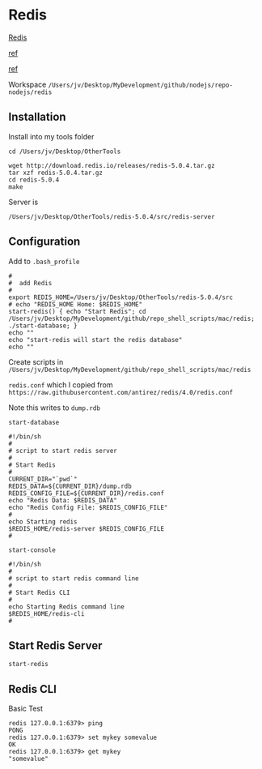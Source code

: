 # Redis

[Redis](https://redis.io/)

[ref](https://hackernoon.com/using-redis-with-node-js-8d87a48c5dd7)

[ref](https://www.codementor.io/brainyfarm/caching-with-redis-node-js-example-h6o9ii72i)

Workspace `/Users/jv/Desktop/MyDevelopment/github/nodejs/repo-nodejs/redis`

## Installation

Install into my tools folder

```
cd /Users/jv/Desktop/OtherTools
```

```
wget http://download.redis.io/releases/redis-5.0.4.tar.gz
tar xzf redis-5.0.4.tar.gz
cd redis-5.0.4
make
```

Server is

```
/Users/jv/Desktop/OtherTools/redis-5.0.4/src/redis-server
```

## Configuration

Add to `.bash_profile`

```
#
#  add Redis
#
export REDIS_HOME=/Users/jv/Desktop/OtherTools/redis-5.0.4/src
# echo "REDIS_HOME Home: $REDIS_HOME"
start-redis() { echo "Start Redis"; cd /Users/jv/Desktop/MyDevelopment/github/repo_shell_scripts/mac/redis; ./start-database; }
echo ""
echo "start-redis will start the redis database"
echo ""
```

Create scripts in `/Users/jv/Desktop/MyDevelopment/github/repo_shell_scripts/mac/redis`

`redis.conf` which I copied from `https://raw.githubusercontent.com/antirez/redis/4.0/redis.conf`

Note this writes to `dump.rdb`

`start-database`

```
#!/bin/sh
#
# script to start redis server
#
# Start Redis
#
CURRENT_DIR="`pwd`"
REDIS_DATA=${CURRENT_DIR}/dump.rdb
REDIS_CONFIG_FILE=${CURRENT_DIR}/redis.conf
echo "Redis Data: $REDIS_DATA"
echo "Redis Config File: $REDIS_CONFIG_FILE"
#
echo Starting redis
$REDIS_HOME/redis-server $REDIS_CONFIG_FILE
#
```

`start-console`

```
#!/bin/sh
#
# script to start redis command line
#
# Start Redis CLI
#
echo Starting Redis command line
$REDIS_HOME/redis-cli
#
```

## Start Redis Server

```
start-redis
```

## Redis CLI

Basic Test

```
redis 127.0.0.1:6379> ping
PONG
redis 127.0.0.1:6379> set mykey somevalue
OK
redis 127.0.0.1:6379> get mykey
"somevalue"
```


